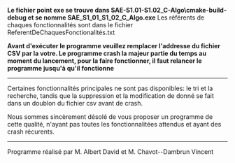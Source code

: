 **Le fichier point exe se trouve dans SAE-S1.01-S1.02_C-Algo\cmake-build-debug et se nomme SAE_S1_01_S1_02_C_Algo.exe**
Les référents de chaques fonctionnalités sont dans le fichier ReferentDeChaquesFonctionalités.txt

**Avant d'exécuter le programme veuillez remplacer l'addresse du fichier CSV par la votre.
Le programme crash la majeur partie du temps au moment du lancement, pour la faire fonctionner, il faut relancer le programme jusqu'à qu'il fonctionne**
***
Certaines fonctionnalités principales ne sont pas disponibles: le tri et la recherche,
  tandis que la suppression et la modification de donné se fait dans un doublon du fichier csv avant de crash.
  
Nous sommes sincèrement désolé de vous proposer un programme de cette qualité, n'ayant pas toutes les fonctionnalitées attendus et ayant des crash récurents.
***


Programme réalisé par M. Albert David et M. Chavot--Dambrun Vincent
